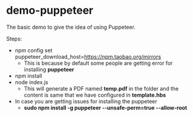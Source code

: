 # demo-puppeteer
The basic demo to give the idea of using Puppeteer.

Steps:

- npm config set puppeteer_download_host=https://npm.taobao.org/mirrors
  - This is because by default some people are getting error for installing **puppeteer**
- npm install
- node index.js
  - This will generate a PDF named **temp.pdf** in the folder and the content is same that we have configured in **template.hbs**
- In case you are getting issues for installing the puppeteer
  - **sudo npm install -g puppeteer --unsafe-perm=true --allow-root**
